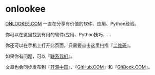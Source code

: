 # onlookee

[ONLOOKEE.COM](http://onlookee.com/) 一直在分享有价值的软件、应用、Python经验。

你可以在这里找到有用的软件/应用、Python技巧，...

你还可以在手机上打开此页面，只需要点击这里扫描『[二维码](http://onlookee.com/?a=ewm)』。

如果你有问题，可以『[联系我们](http://onlookee.com/?a=contactus)』。

文章也会同步发布到『[开源中国](https://git.oschina.net/dxe/onlookee)』、『[GitHub.COM](https://github.com/xiaowang19/onlookee)』和『[GitBook.COM](https://xiaowang19.gitbooks.io/onlookee/content/)』。
